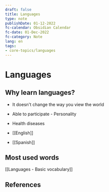 ```yaml
---
draft: false
title: Languages
type: note
publishDate: 01-12-2022
fc-calendar: Obsidian Calendar
fc-date: 01-Dec-2022
fc-category: Note
lang: en
tags:
- core-topics/languages
---
```


# Languages

## Why learn languages?

- It doesn't change the way you view the world

- Able to participate - Personality
- Health diseases 

- [[English]]
- [[Spanish]]

## Most used words
[[Languages - Basic vocabulary]]


## References
